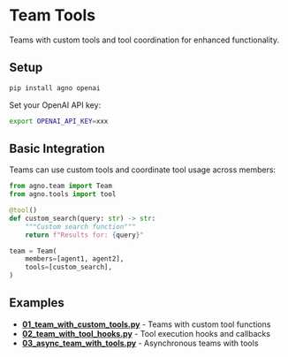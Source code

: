 # Team Tools

Teams with custom tools and tool coordination for enhanced functionality.

## Setup

```bash
pip install agno openai
```

Set your OpenAI API key:
```bash
export OPENAI_API_KEY=xxx
```

## Basic Integration

Teams can use custom tools and coordinate tool usage across members:

```python
from agno.team import Team
from agno.tools import tool

@tool()
def custom_search(query: str) -> str:
    """Custom search function"""
    return f"Results for: {query}"

team = Team(
    members=[agent1, agent2],
    tools=[custom_search],
)
```

## Examples

- **[01_team_with_custom_tools.py](./01_team_with_custom_tools.py)** - Teams with custom tool functions
- **[02_team_with_tool_hooks.py](./02_team_with_tool_hooks.py)** - Tool execution hooks and callbacks
- **[03_async_team_with_tools.py](./03_async_team_with_tools.py)** - Asynchronous teams with tools
